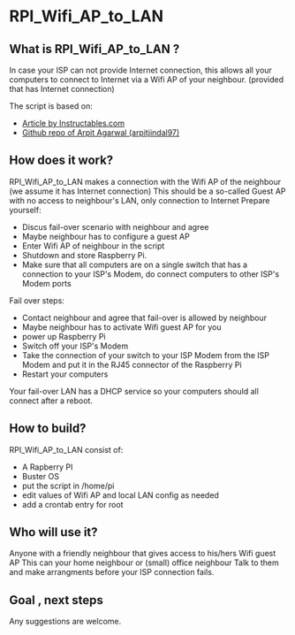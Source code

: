 # RPI_Wifi_AP_to_LAN

## What is RPI_Wifi_AP_to_LAN ?
In case your ISP can not provide Internet connection, this allows all your computers to connect to Internet via a Wifi AP of your neighbour. (provided that has Internet connection)

The script is based on:
*  [Article by Instructables.com](https://www.instructables.com/id/Share-WiFi-With-Ethernet-Port-on-a-Raspberry-Pi/)
*  [Github repo of Arpit Agarwal (arpitjindal97) ](https://github.com/arpitjindal97/raspbian-recipes)


## How does it work?
RPI_Wifi_AP_to_LAN makes a connection with the Wifi AP of the neighbour (we assume it has Internet connection)
This should be a so-called Guest AP with no access to neighbour's LAN, only connection to Internet
Prepare yourself:
* Discus fail-over scenario with neighbour and agree
* Maybe neighbour has to configure a guest AP 
* Enter Wifi AP of neighbour in the script
* Shutdown and store Raspberry Pi.
* Make sure that all computers are on a single switch that has a connection to your ISP's Modem, do connect computers to other ISP's Modem ports

Fail over steps:
* Contact neighbour and agree that fail-over is allowed by neighbour
* Maybe neighbour has to activate Wifi guest AP for you
* power up Raspberry Pi
* Switch off your ISP's Modem
* Take the connection of your switch to your ISP Modem from the ISP Modem and put it in the RJ45 connector of the Raspberry Pi
* Restart your computers 

Your fail-over LAN has a DHCP service so your computers should all connect after a reboot.

## How to build?
RPI_Wifi_AP_to_LAN consist of:
* A Rapberry PI
* Buster OS
* put the script in /home/pi 
* edit values of Wifi AP and local LAN config as needed
* add a crontab entry for root 

## Who will use it?
Anyone with a friendly neighbour that gives access to his/hers Wifi guest AP
This can your home neighbour or (small) office neighbour
Talk to them and make arrangments before your ISP connection fails.

## Goal , next steps

Any suggestions are welcome.